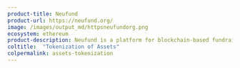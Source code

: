 ```yaml
---
product-title: Neufund
product-url: https://neufund.org/
image: /images/output_md/httpsneufundorg.png
ecosystem: ethereum
product-description: Neufund is a platform for blockchain-based fundraising and assets tokenization.
coltitle:  "Tokenization of Assets"
colpermalink: assets-tokenization
---
```


